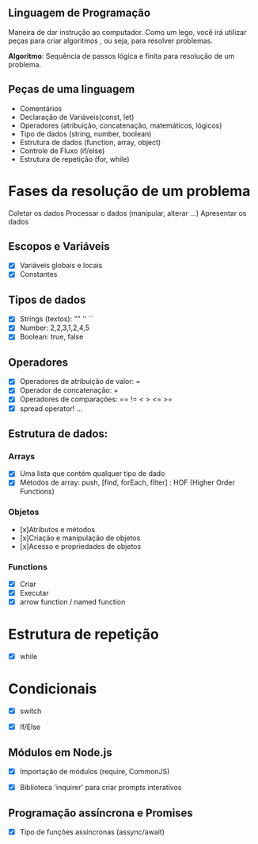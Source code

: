 ## Linguagem de Programação

Maneira de dar instrução ao computador.
Como um lego, você irá utilizar peças para criar algoritmos , ou seja, para resolver problemas.

**Algoritmo**: Sequência de passos lógica e finita para resolução de um problema.

## Peças de uma linguagem

- Comentários
- Declaração de Variáveis(const, let)
- Operadores (atribuição, concatenação, matemáticos, lógicos)
- Tipo de dados (string, number, boolean)
- Estrutura de dados (function, array, object)
- Controle de Fluxo (if/else)
- Estrutura de repetição (for, while)

# Fases da resolução de um problema

Coletar os dados
Processar o dados (manipular, alterar ...)
Apresentar os dados

## Escopos e Variáveis

- [x] Variáveis globais e locais 
- [x] Constantes

## Tipos de dados

- [x] Strings (textos): "" '' ``
- [x] Number: 2,2,3,1,2,4,5
- [x] Boolean: true, false

## Operadores

- [x] Operadores de atribuição de valor: =
- [x] Operador de concatenação: +
- [x] Operadores de comparações: == != < > <= >= 
- [x] spread operator! ... 

## Estrutura de dados:

### Arrays

- [x] Uma lista que contém qualquer tipo de dado
- [x] Métodos de array: push, [find, forEach, filter] : HOF (Higher Order Functions)

### Objetos

- [x]Atributos e métodos
- [x]Criação e manipulação de objetos
- [x]Acesso e propriedades de objetos

### Functions

- [x] Criar
- [x] Executar 
- [x] arrow function / named function

# Estrutura de repetição

- [x] while

# Condicionais

- [x] switch
- [x] If/Else


## Módulos em Node.js

- [x] Importação de módulos (require, CommonJS)

- [x] Biblioteca 'inquirer' para criar prompts interativos

## Programação assíncrona e Promises

- [x] Tipo de funções assíncronas (assync/await)

